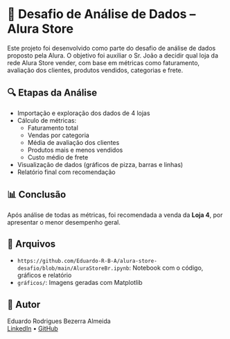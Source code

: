 # 🛒 Desafio de Análise de Dados – Alura Store

Este projeto foi desenvolvido como parte do desafio de análise de dados proposto pela Alura. O objetivo foi auxiliar o Sr. João a decidir qual loja da rede Alura Store vender, com base em métricas como faturamento, avaliação dos clientes, produtos vendidos, categorias e frete.

## 🔍 Etapas da Análise

- Importação e exploração dos dados de 4 lojas
- Cálculo de métricas:
  - Faturamento total
  - Vendas por categoria
  - Média de avaliação dos clientes
  - Produtos mais e menos vendidos
  - Custo médio de frete
- Visualização de dados (gráficos de pizza, barras e linhas)
- Relatório final com recomendação

## 📊 Conclusão

Após análise de todas as métricas, foi recomendada a venda da **Loja 4**, por apresentar o menor desempenho geral.

## 📁 Arquivos

- `https://github.com/Eduardo-R-B-A/alura-store-desafio/blob/main/AluraStoreBr.ipynb`: Notebook com o código, gráficos e relatório
- `gráficos/`: Imagens geradas com Matplotlib

## 👤 Autor

Eduardo Rodrigues Bezerra Almeida  
[LinkedIn](linkedin.com/in/eduardo-rodrigues-bezerra-almeida-9554431b4/) • [GitHub](github.com/Eduardo-R-B-A)
